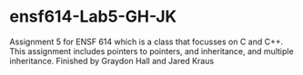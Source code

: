 # ensf614-Lab5-GH-JK
Assignment 5 for ENSF 614 which is a class that focusses on C and C++. This assignment includes pointers to pointers, and inheritance, and multiple inheritance. 
Finished by Graydon Hall and Jared Kraus
